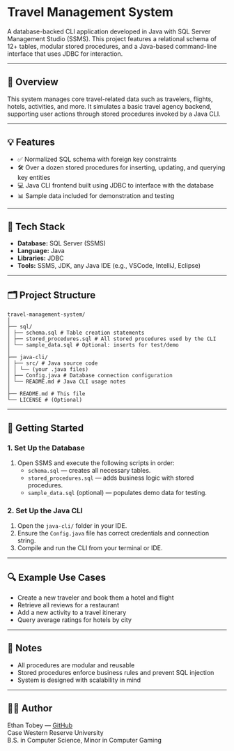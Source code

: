 # Travel Management System

A database-backed CLI application developed in Java with SQL Server Management Studio (SSMS). This project features a relational schema of 12+ tables, modular stored procedures, and a Java-based command-line interface that uses JDBC for interaction.

---

## 📌 Overview

This system manages core travel-related data such as travelers, flights, hotels, activities, and more. It simulates a basic travel agency backend, supporting user actions through stored procedures invoked by a Java CLI.

---

## 💡 Features

- ✅ Normalized SQL schema with foreign key constraints
- 🛠️ Over a dozen stored procedures for inserting, updating, and querying key entities
- 💻 Java CLI frontend built using JDBC to interface with the database
- 📊 Sample data included for demonstration and testing

---

## 🧰 Tech Stack

- **Database:** SQL Server (SSMS)
- **Language:** Java
- **Libraries:** JDBC
- **Tools:** SSMS, JDK, any Java IDE (e.g., VSCode, IntelliJ, Eclipse)

---

## 🗂️ Project Structure
```
travel-management-system/
│
├── sql/
│ ├── schema.sql # Table creation statements
│ ├── stored_procedures.sql # All stored procedures used by the CLI
│ └── sample_data.sql # Optional: inserts for test/demo
│
├── java-cli/
│ ├── src/ # Java source code
│ │ └── (your .java files)
│ ├── Config.java # Database connection configuration
│ └── README.md # Java CLI usage notes
│
├── README.md # This file
└── LICENSE # (Optional)
```

---

## 🚀 Getting Started

### 1. Set Up the Database

1. Open SSMS and execute the following scripts in order:
   - `schema.sql` — creates all necessary tables.
   - `stored_procedures.sql` — adds business logic with stored procedures.
   - `sample_data.sql` (optional) — populates demo data for testing.

### 2. Set Up the Java CLI

1. Open the `java-cli/` folder in your IDE.
2. Ensure the `Config.java` file has correct credentials and connection string.
3. Compile and run the CLI from your terminal or IDE.

---

## 🔍 Example Use Cases

- Create a new traveler and book them a hotel and flight
- Retrieve all reviews for a restaurant
- Add a new activity to a travel itinerary
- Query average ratings for hotels by city

---

## 📎 Notes

- All procedures are modular and reusable
- Stored procedures enforce business rules and prevent SQL injection
- System is designed with scalability in mind

---

## 🧑‍💻 Author

Ethan Tobey — [GitHub](https://github.com/yourusername)  
Case Western Reserve University  
B.S. in Computer Science, Minor in Computer Gaming
